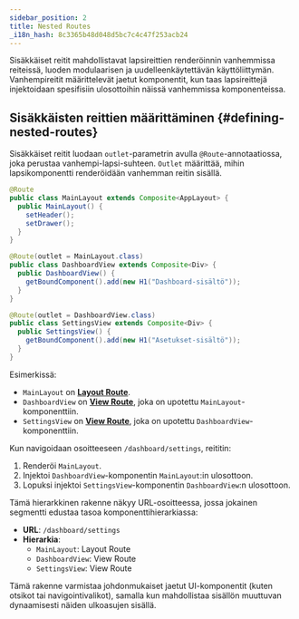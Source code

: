 ```yaml
---
sidebar_position: 2
title: Nested Routes
_i18n_hash: 8c3365b48d048d5bc7c4c47f253acb24
---
```

Sisäkkäiset reitit mahdollistavat lapsireittien renderöinnin vanhemmissa reiteissä, luoden modulaarisen ja uudelleenkäytettävän käyttöliittymän. Vanhempireitit määrittelevät jaetut komponentit, kun taas lapsireittejä injektoidaan spesifisiin ulosottoihin näissä vanhemmissa komponenteissa.

## Sisäkkäisten reittien määrittäminen {#defining-nested-routes}

Sisäkkäiset reitit luodaan `outlet`-parametrin avulla `@Route`-annotaatiossa, joka perustaa vanhempi-lapsi-suhteen. `Outlet` määrittää, mihin lapsikomponentti renderöidään vanhemman reitin sisällä.

```java
@Route
public class MainLayout extends Composite<AppLayout> {
  public MainLayout() {
    setHeader();
    setDrawer();
  }
}

@Route(outlet = MainLayout.class)
public class DashboardView extends Composite<Div> {
  public DashboardView() {
    getBoundComponent().add(new H1("Dashboard-sisältö"));
  }
}

@Route(outlet = DashboardView.class)
public class SettingsView extends Composite<Div> {
  public SettingsView() {
    getBoundComponent().add(new H1("Asetukset-sisältö"));
  }
}
```

Esimerkissä:

- `MainLayout` on **[Layout Route](./route-types#layout-routes)**.
- `DashboardView` on **[View Route](./route-types#view-routes)**, joka on upotettu `MainLayout`-komponenttiin.
- `SettingsView` on **[View Route](./route-types#view-routes)**, joka on upotettu `DashboardView`-komponenttiin.

Kun navigoidaan osoitteeseen `/dashboard/settings`, reititin:
1. Renderöi `MainLayout`.
2. Injektoi `DashboardView`-komponentin `MainLayout`:in ulosottoon.
3. Lopuksi injektoi `SettingsView`-komponentin `DashboardView`:n ulosottoon.

Tämä hierarkkinen rakenne näkyy URL-osoitteessa, jossa jokainen segmentti edustaa tasoa komponenttihierarkiassa:

- **URL**: `/dashboard/settings`
- **Hierarkia**:
  - `MainLayout`: Layout Route
  - `DashboardView`: View Route
  - `SettingsView`: View Route

Tämä rakenne varmistaa johdonmukaiset jaetut UI-komponentit (kuten otsikot tai navigointivalikot), samalla kun mahdollistaa sisällön muuttuvan dynaamisesti näiden ulkoasujen sisällä.
